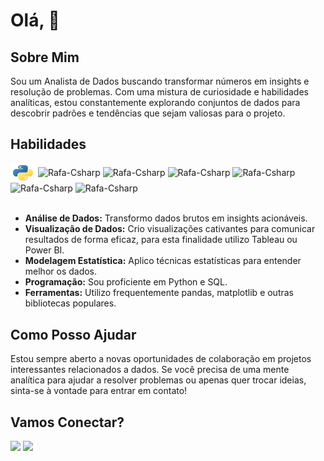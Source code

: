 # Olá, 👋

## Sobre Mim
Sou um Analista de Dados buscando transformar números em insights e resolução de problemas. Com uma mistura de curiosidade e habilidades analíticas, estou constantemente explorando conjuntos de dados para descobrir padrões e tendências que sejam valiosas para o projeto.
<!--   
<div>
  <img height="180em" src="https://github-readme-stats.vercel.app/api?username=ArgusPortal&show_icons=true&theme=algolia&include_all_commits=true&count_private=true"/>
  <img height="180em" src="https://github-readme-stats.vercel.app/api/top-langs/?username=ArgusPortal&layout=compact&langs_count=6&theme=algolia"/>
</div> -->

## Habilidades
<div style="display: inline_block">
  <img align="center" alt="Rafa-Python" height="30" width="40" src="https://raw.githubusercontent.com/devicons/devicon/master/icons/python/python-original.svg">
  <img align="center" alt="Rafa-Csharp" height="30" width="40" src="https://cdn.jsdelivr.net/gh/devicons/devicon@latest/icons/anaconda/anaconda-original.svg">
  <img align="center" alt="Rafa-Csharp" height="30" width="40" src="https://cdn.jsdelivr.net/gh/devicons/devicon@latest/icons/pandas/pandas-original.svg">
  <img align="center" alt="Rafa-Csharp" height="30" width="40" src="https://cdn.jsdelivr.net/gh/devicons/devicon@latest/icons/azuresqldatabase/azuresqldatabase-original.svg">
  <img align="center" alt="Rafa-Csharp" height="30" width="40" src="https://cdn.jsdelivr.net/gh/devicons/devicon@latest/icons/oracle/oracle-original.svg">
  <img align="center" alt="Rafa-Csharp" height="30" width="40" src="https://github.com/microsoft/PowerBI-Icons/raw/main/SVG/Power-BI.svg">
  <img align="center" alt="Rafa-Csharp" height="30" width="40" src="https://www.svgrepo.com/show/354428/tableau-icon.svg">
</div>
<br>

- **Análise de Dados:** Transformo dados brutos em insights acionáveis.
- **Visualização de Dados:** Crio visualizações cativantes para comunicar resultados de forma eficaz, para esta finalidade utilizo Tableau ou Power BI.
- **Modelagem Estatística:** Aplico técnicas estatísticas para entender melhor os dados.
- **Programação:** Sou proficiente em Python e SQL.
- **Ferramentas:** Utilizo frequentemente pandas, matplotlib e outras bibliotecas populares.

## Como Posso Ajudar
Estou sempre aberto a novas oportunidades de colaboração em projetos interessantes relacionados a dados. Se você precisa de uma mente analítica para ajudar a resolver problemas ou apenas quer trocar ideias, sinta-se à vontade para entrar em contato!

## Vamos Conectar?
<div> 
   <a href = "mailto:argusportal@gmail.com"><img src="https://img.shields.io/badge/-Gmail-%23333?style=for-the-badge&logo=gmail&logoColor=white" target="_blank"></a>
  <a href="https://www.linkedin.com/in/argusportal" target="_blank"><img src="https://img.shields.io/badge/-LinkedIn-%230077B5?style=for-the-badge&logo=linkedin&logoColor=white" target="_blank"></a> 
</div>




